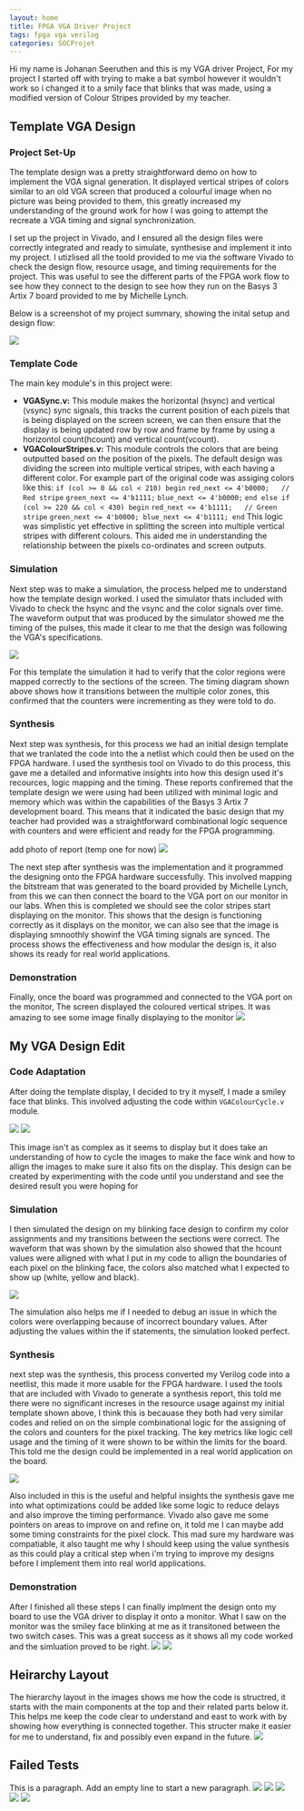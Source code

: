 ```yaml
---
layout: home
title: FPGA VGA Driver Project
tags: fpga vga verilog
categories: SOCProjet
---
```


Hi my name is Johanan Seeruthen and this is my VGA driver Project, For my project I started off with trying to make a bat symbol however it wouldn't work so i changed it to a smily face that blinks that was made, using a modified version of Colour Stripes provided by my teacher.

## **Template VGA Design**
### **Project Set-Up**
The template design was a pretty straightforward demo on how to implement the VGA signal generation. It displayed vertical stripes of colors similar to an old VGA screen that produced a colourful image when no picture was being provided to them, this greatly increased my understanding of the ground work for how I was going to attempt the recreate a VGA timing and signal synchronization.

I set up the project in Vivado, and I ensured all the design files were correctly integrated and ready to simulate, synthesise and implement it into my project. I utizlised all the toold provided to me via the software Vivado to check the design flow, resource usage, and timing requirements for the project. This was useful to see the different parts of the FPGA work flow to see how they connect to the design to see how they run on the Basys 3 Artix 7 board provided to me by Michelle Lynch. 


Below is a screenshot of my project summary, showing the inital setup and design flow:



<img src="https://raw.githubusercontent.com/Johanan26/SOC/main/docs/assets/images/Overview.png">


### **Template Code**
The main key module's in this project were:
- **VGASync.v:** This module makes the horizontal (hsync) and vertical (vsync) sync signals, this tracks the current position of each pizels that is being displayed on the screen screen, we can then ensure that the display is being updated row by row and frame by frame by using a horizontol count(hcount) and vertical count(vcount).
- **VGAColourStripes.v:** This module controls the colors that are being outputted based on the position of the pixels. The default design was dividing the screen into multiple vertical stripes, with each having a different color.
For example part of the original code was assiging colors like this: `if (col >= 0 && col < 210) begin` `red_next <= 4'b0000;   // Red stripe` `green_next <= 4'b1111;` `blue_next <= 4'b0000;` `end else if (col >= 220 && col < 430) begin` `red_next <= 4'b1111;   // Green stripe` `green_next <= 4'b0000; blue_next <= 4'b1111; end`
This logic was simplistic yet effective in splitting the screen into multiple vertical stripes with different colours. This aided me in understanding the relationship between the pixels co-ordinates and screen outputs.
### **Simulation**
Next step was to make a simulation, the process helped me to understand how the template design worked. I used the simulator thats included with Vivado to check the hsync and the vsync and the color signals over time. The waveform output that was produced by the simulator showed me the timing of the pulses, this made it clear to me that the design was following the VGA's specifications.

<img src="https://raw.githubusercontent.com/Johanan26/SOC/main/docs/assets/images/init sim.png">

For this template the simulation it had to verify that the color regions were mapped correctly to the sections of the screen. The timing diagram shown above shows how it transitions between the multiple color zones, this confirmed that the counters were incrementing as they were told to do.
### **Synthesis**
Next step was synthesis, for this process we had an initial design template that we tranlated the code into the a netlist which could then be used on the FPGA hardware. I used the synthesis tool on Vivado to do this process, this gave me a detailed and informative insights into how this design used it's recources, logic mapping and the timing. These reports confiremed that the template design we were using had been utilized with minimal logic and memory which was within the capabilities of the Basys 3 Artix 7 development board. This means that it indicated the basic design that my teacher had provided was a straightforward combinational logic sequence with counters and were efficient and ready for the FPGA programming.

add photo of report (temp one for now)
<img src="https://raw.githubusercontent.com/Johanan26/SOC/main/docs/assets/images/init report.png">

The next step after synthesis was the implementation and it programmed the designing onto the FPGA hardware successfully. This involved mapping the bitstream that was generated to the board provided by Michelle Lynch, from this we can then connect the board to the VGA port on our monitor in our labs. When this is completed we should see the color stripes start displaying on the monitor. This shows that the design is functioning correctly as it displays on the monitor, we can also see that the image is displaying smnoothly showinf the VGA timing signals are synced. The process shows the effectiveness and how modular the design is, it also shows its ready for real world applications.

### **Demonstration**
Finally, once the board was programmed and connected to the VGA port on the monitor, The screen displayed the coloured vertical stripes. It was amazing to see some image finally displaying to the monitor
<img src="https://raw.githubusercontent.com/Johanan26/SOC/main/docs/assets/images/TempDisplay.png">


## **My VGA Design Edit**
### **Code Adaptation**
After doing the template display, I decided to try it myself, I made a smiley face that blinks. This involved adjusting the code within `VGAColourCycle.v` module.

<img src="https://raw.githubusercontent.com/Johanan26/SOC/main/docs/assets/images/What I changed in VGATOP.png">
<img src="https://raw.githubusercontent.com/Johanan26/SOC/main/docs/assets/images/FaceCode.png">

This image isn't as complex as it seems to display but it does take an understanding of how to cycle the images to make the face wink and how to allign the images to make sure it also fits on the display. This design can be created by experimenting with the code until you understand and see the desired result you were hoping for
### **Simulation**
I then simulated the design on my blinking face design to confirm my color assignments and my transitions between the sections were correct. The waveform that was shown by the simulation also showed that the hcount values were alligned with what I put in my code to allign the boundaries of each pixel on the blinking face, the colors also matched what I expected to show up (white, yellow and black).

<img src="https://raw.githubusercontent.com/Johanan26/SOC/main/docs/assets/images/Working Demo Sim.png">

The simulation also helps me if I needed to debug an issue in which the colors were overlapping because of incorrect boundary values. After adjusting the values within the if statements, the simulation looked perfect.
### **Synthesis**
next step was the synthesis, this process converted my Verilog code into a neetlist, this made it more usable for the FPGA hardware. I used the tools that are included with Vivado to generate a synthesis report, this told me there were no significant increses in the resource usage against my initial template shown above, I think this is becauase they both had very similar codes and relied on on the simple combinational logic for the assigning of the colors and counters for the pixel tracking. The key metrics like logic cell usage and the timing of it were shown to be within the limits for the board. This told me the design could be implemented in a real world application on the board.

<img src="https://raw.githubusercontent.com/Johanan26/SOC/main/docs/assets/images/synthesis report.png">

Also included in this is the useful and helpful insights the synthesis gave me into what optimizations could be added like some logic to reduce delays and also improve the timing performance. Vivado also gave me some pointers on areas to improve on and refine on, it told me I can maybe add some timing constraints for the pixel clock. This mad sure my hardware was compatiable, it also taught me why I should keep using the value synthesis as this could play a critical step when i'm trying to improve my designs before I implement them into real world applications. 
### **Demonstration**
After I finished all these steps I can finally implment the design onto my board to use the VGA driver to display it onto a monitor. What I saw on the monitor was the smiley face blinking at me as it transitoned between the two switch cases. This was a great success as it shows all my code worked and the simluation proved to be right.
<img src="https://raw.githubusercontent.com/Johanan26/SOC/main/docs/assets/images/face blinking.jpg">
<img src="https://raw.githubusercontent.com/Johanan26/SOC/main/docs/assets/images/ActualDisplay.png">

## **Heirarchy Layout**
The hierarchy layout in the images shows me how the code is structred, it starts with the main components at the top and their related parts below it. This helps me keep the code clear to understand and east to work with by showing how everything is connected together. This structer make it easier for me to understand, fix and possibly even expand in the future.
<img src="https://raw.githubusercontent.com/Johanan26/SOC/main/docs/assets/images/Source.png">

## **Failed Tests**
This is a paragraph. Add an empty line to start a new paragraph.
<img src="https://raw.githubusercontent.com/Johanan26/SOC/main/docs/assets/images/error 1.jpg">
<img src="https://raw.githubusercontent.com/Johanan26/SOC/main/docs/assets/images/error2.jpg">
<img src="https://raw.githubusercontent.com/Johanan26/SOC/main/docs/assets/images/error3.jpg">
<img src="https://raw.githubusercontent.com/Johanan26/SOC/main/docs/assets/images/error4.jpg">
<img src="https://raw.githubusercontent.com/Johanan26/SOC/main/docs/assets/images/error5.jpg">
